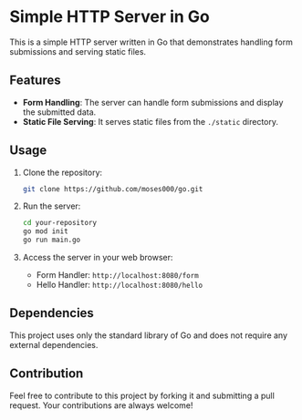 # Simple HTTP Server in Go

This is a simple HTTP server written in Go that demonstrates handling form submissions and serving static files.

## Features

- **Form Handling**: The server can handle form submissions and display the submitted data.
- **Static File Serving**: It serves static files from the `./static` directory.

## Usage

1. Clone the repository:

   ```bash
   git clone https://github.com/moses000/go.git
   ```
2. Run the server:
   ```bash
   cd your-repository
   go mod init 
   go run main.go
   ```

3. Access the server in your web browser:

   - Form Handler: `http://localhost:8080/form`
   - Hello Handler: `http://localhost:8080/hello`

## Dependencies

This project uses only the standard library of Go and does not require any external dependencies.

## Contribution

Feel free to contribute to this project by forking it and submitting a pull request. Your contributions are always welcome!

